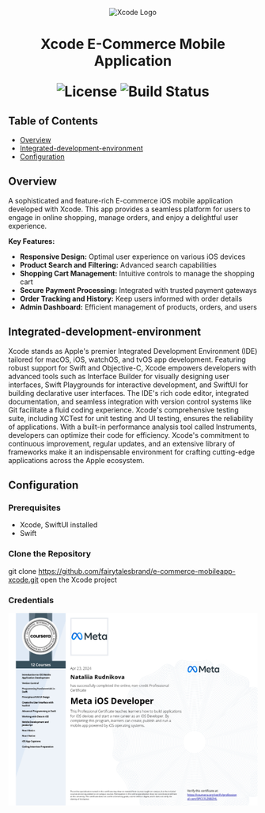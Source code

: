 
<p align="center">
  <img src="https://developer.apple.com/assets/elements/icons/xcode-11/xcode-11-96x96_2x.png" alt="Xcode Logo" width="80">
</p>

<h1 align="center"> Xcode E-Commerce Mobile Application</h>

<p align="center">
  <img alt="License" src="https://img.shields.io/badge/license-Apache%202.0-blue.svg">
  <img alt="Build Status" src="https://img.shields.io/badge/build-passing-teal.svg">
</p>

## Table of Contents

- [Overview](#overview)
- [Integrated-development-environment](#integrated-development-environment)
- [Configuration](#configuration)

## Overview

A sophisticated and feature-rich E-commerce iOS mobile application developed with Xcode. This app provides a seamless platform for users to engage in online shopping, manage orders, and enjoy a delightful user experience.

**Key Features:**

- **Responsive Design:** Optimal user experience on various iOS devices
- **Product Search and Filtering:** Advanced search capabilities
- **Shopping Cart Management:** Intuitive controls to manage the shopping cart
- **Secure Payment Processing:** Integrated with trusted payment gateways
- **Order Tracking and History:** Keep users informed with order details
- **Admin Dashboard:** Efficient management of products, orders, and users

## Integrated-development-environment

Xcode stands as Apple's premier Integrated Development Environment (IDE) tailored for macOS, iOS, watchOS, and tvOS app development. Featuring robust support for Swift and Objective-C, Xcode empowers developers with advanced tools such as Interface Builder for visually designing user interfaces, Swift Playgrounds for interactive development, and SwiftUI for building declarative user interfaces. The IDE's rich code editor, integrated documentation, and seamless integration with version control systems like Git facilitate a fluid coding experience. Xcode's comprehensive testing suite, including XCTest for unit testing and UI testing, ensures the reliability of applications. With a built-in performance analysis tool called Instruments, developers can optimize their code for efficiency. Xcode's commitment to continuous improvement, regular updates, and an extensive library of frameworks make it an indispensable environment for crafting cutting-edge applications across the Apple ecosystem.

## Configuration

### Prerequisites

- Xcode, SwiftUI installed
- Swift

### Clone the Repository


git clone https://github.com/fairytalesbrand/e-commerce-mobileapp-xcode.git
open the Xcode project

### Credentials

<p align="center">
  <img src=" Meta iOS Developer Specialization 3PCCFLZ6BZHL.jpg" alt="iOS Developer Logo" width="825">
</p>